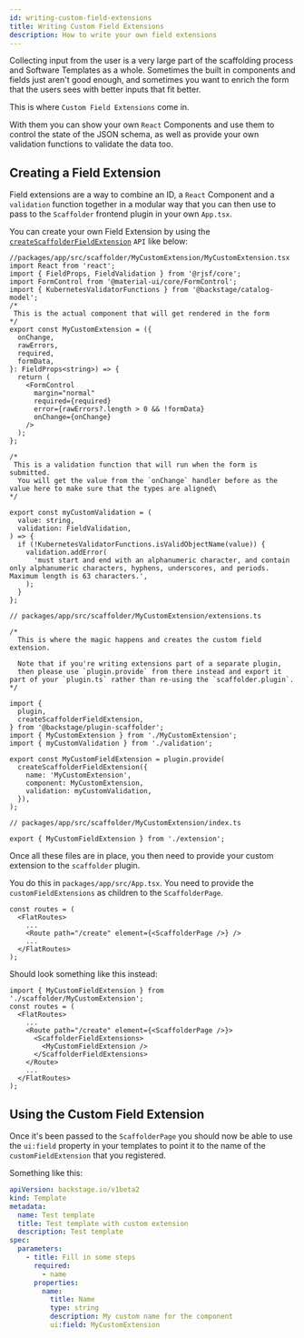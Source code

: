 ```yaml
---
id: writing-custom-field-extensions
title: Writing Custom Field Extensions
description: How to write your own field extensions
---
```


Collecting input from the user is a very large part of the scaffolding process
and Software Templates as a whole. Sometimes the built in components and fields
just aren't good enough, and sometimes you want to enrich the form that the
users sees with better inputs that fit better.

This is where `Custom Field Extensions` come in.

With them you can show your own `React` Components and use them to control the
state of the JSON schema, as well as provide your own validation functions to
validate the data too.

## Creating a Field Extension

Field extensions are a way to combine an ID, a `React` Component and a
`validation` function together in a modular way that you can then use to pass to
the `Scaffolder` frontend plugin in your own `App.tsx`.

You can create your own Field Extension by using the
[`createScaffolderFieldExtension`](https://backstage.io/docs/reference/plugin-scaffolder.createscaffolderfieldextension)
`API` like below:

```tsx
//packages/app/src/scaffolder/MyCustomExtension/MyCustomExtension.tsx
import React from 'react';
import { FieldProps, FieldValidation } from '@rjsf/core';
import FormControl from '@material-ui/core/FormControl';
import { KubernetesValidatorFunctions } from '@backstage/catalog-model';
/*
 This is the actual component that will get rendered in the form
*/
export const MyCustomExtension = ({
  onChange,
  rawErrors,
  required,
  formData,
}: FieldProps<string>) => {
  return (
    <FormControl
      margin="normal"
      required={required}
      error={rawErrors?.length > 0 && !formData}
      onChange={onChange}
    />
  );
};

/*
 This is a validation function that will run when the form is submitted.
  You will get the value from the `onChange` handler before as the value here to make sure that the types are aligned\
*/

export const myCustomValidation = (
  value: string,
  validation: FieldValidation,
) => {
  if (!KubernetesValidatorFunctions.isValidObjectName(value)) {
    validation.addError(
      'must start and end with an alphanumeric character, and contain only alphanumeric characters, hyphens, underscores, and periods. Maximum length is 63 characters.',
    );
  }
};
```

```tsx
// packages/app/src/scaffolder/MyCustomExtension/extensions.ts

/*
  This is where the magic happens and creates the custom field extension.

  Note that if you're writing extensions part of a separate plugin,
  then please use `plugin.provide` from there instead and export it part of your `plugin.ts` rather than re-using the `scaffolder.plugin`.
*/

import {
  plugin,
  createScaffolderFieldExtension,
} from '@backstage/plugin-scaffolder';
import { MyCustomExtension } from './MyCustomExtension';
import { myCustomValidation } from './validation';

export const MyCustomFieldExtension = plugin.provide(
  createScaffolderFieldExtension({
    name: 'MyCustomExtension',
    component: MyCustomExtension,
    validation: myCustomValidation,
  }),
);
```

```tsx
// packages/app/src/scaffolder/MyCustomExtension/index.ts

export { MyCustomFieldExtension } from './extension';
```

Once all these files are in place, you then need to provide your custom
extension to the `scaffolder` plugin.

You do this in `packages/app/src/App.tsx`. You need to provide the
`customFieldExtensions` as children to the `ScaffolderPage`.

```tsx
const routes = (
  <FlatRoutes>
    ...
    <Route path="/create" element={<ScaffolderPage />} />
    ...
  </FlatRoutes>
);
```

Should look something like this instead:

```tsx
import { MyCustomFieldExtension } from './scaffolder/MyCustomExtension';
const routes = (
  <FlatRoutes>
    ...
    <Route path="/create" element={<ScaffolderPage />}>
      <ScaffolderFieldExtensions>
        <MyCustomFieldExtension />
      </ScaffolderFieldExtensions>
    </Route>
    ...
  </FlatRoutes>
);
```

## Using the Custom Field Extension

Once it's been passed to the `ScaffolderPage` you should now be able to use the
`ui:field` property in your templates to point it to the name of the
`customFieldExtension` that you registered.

Something like this:

```yaml
apiVersion: backstage.io/v1beta2
kind: Template
metadata:
  name: Test template
  title: Test template with custom extension
  description: Test template
spec:
  parameters:
    - title: Fill in some steps
      required:
        - name
      properties:
        name:
          title: Name
          type: string
          description: My custom name for the component
          ui:field: MyCustomExtension
```
